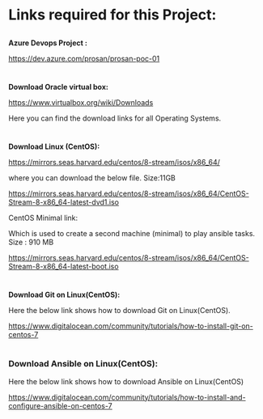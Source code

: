 
# **Links required for this Project:**
## 

**Azure Devops Project :** 

https://dev.azure.com/prosan/prosan-poc-01
# 
**Download Oracle virtual box:** 

https://www.virtualbox.org/wiki/Downloads  

Here you can find the download links for all Operating Systems.
# 
**Download Linux (CentOS):** 

https://mirrors.seas.harvard.edu/centos/8-stream/isos/x86_64/

where you can download the below file. Size:11GB

https://mirrors.seas.harvard.edu/centos/8-stream/isos/x86_64/CentOS-Stream-8-x86_64-latest-dvd1.iso 

CentOS Minimal link: 

Which is used to create a second machine (minimal) to play ansible tasks. Size : 910 MB

https://mirrors.seas.harvard.edu/centos/8-stream/isos/x86_64/CentOS-Stream-8-x86_64-latest-boot.iso
# 
__Download Git on Linux(CentOS):__ 

Here the below link shows how to download Git on Linux(CentOS).

https://www.digitalocean.com/community/tutorials/how-to-install-git-on-centos-7
# 
### **Download Ansible on Linux(CentOS):**

Here the below link shows how to download Ansible on Linux(CentOS)

https://www.digitalocean.com/community/tutorials/how-to-install-and-configure-ansible-on-centos-7


